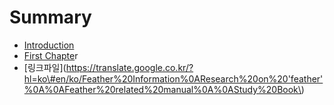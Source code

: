 # Summary

* [Introduction](README.md)
* [First Chapte](chapter1.md)r
* \[링크파일\]\(https://translate.google.co.kr/?hl=ko\#en/ko/Feather%20Information%0AResearch%20on%20'feather'%0A%0AFeather%20related%20manual%0A%0AStudy%20Book\)




